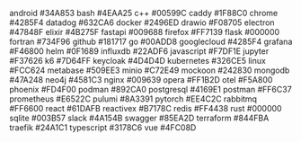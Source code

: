 android     #34A853
bash        #4EAA25
c++         #00599C
caddy       #1F88C0
chrome      #4285F4
datadog     #632CA6
docker      #2496ED
drawio      #F08705
electron    #47848F
elixir      #4B275F
fastapi     #009688
firefox     #FF7139
flask       #000000
fortran     #734F96
github      #181717
go          #00ADD8
googlecloud #4285F4
grafana     #F46800
helm        #0F1689
influxdb    #22ADF6
javascript  #F7DF1E
jupyter     #F37626
k6          #7D64FF
keycloak    #4D4D4D
kubernetes  #326CE5
linux       #FCC624
metabase    #509EE3
minio       #C72E49
mockoon     #242830
mongodb     #47A248
neo4j       #4581C3
nginx       #009639
opera       #FF1B2D
otel        #F5A800
phoenix     #FD4F00
podman      #892CA0
postgresql  #4169E1
postman     #FF6C37
prometheus  #E6522C
pulumi      #8A3391
pytorch     #EE4C2C
rabbitmq    #FF6600
react       #61DAFB
reactivex   #B7178C
redis       #FF4438
rust        #000000
sqlite      #003B57
slack       #4A154B
swagger     #85EA2D
terraform   #844FBA
traefik     #24A1C1
typescript  #3178C6
vue         #4FC08D